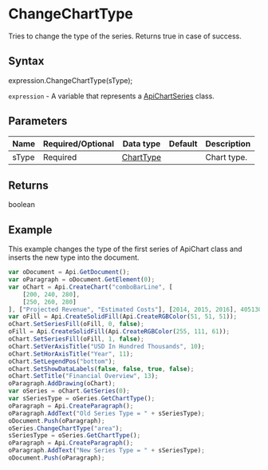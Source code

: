 # ChangeChartType

Tries to change the type of the series. Returns true in case of success.

## Syntax

expression.ChangeChartType(sType);

`expression` - A variable that represents a [ApiChartSeries](../ApiChartSeries.md) class.

## Parameters

| **Name** | **Required/Optional** | **Data type** | **Default** | **Description** |
| ------------- | ------------- | ------------- | ------------- | ------------- |
| sType | Required | [ChartType](../../Enumeration/ChartType.md) |  | Chart type. |

## Returns

boolean

## Example

This example changes the type of the first series of ApiChart class and inserts the new type into the document.

```javascript
var oDocument = Api.GetDocument();
var oParagraph = oDocument.GetElement(0);
var oChart = Api.CreateChart("comboBarLine", [
	[200, 240, 280],
	[250, 260, 280]
], ["Projected Revenue", "Estimated Costs"], [2014, 2015, 2016], 4051300, 2347595, 24);
var oFill = Api.CreateSolidFill(Api.CreateRGBColor(51, 51, 51));
oChart.SetSeriesFill(oFill, 0, false);
oFill = Api.CreateSolidFill(Api.CreateRGBColor(255, 111, 61));
oChart.SetSeriesFill(oFill, 1, false);
oChart.SetVerAxisTitle("USD In Hundred Thousands", 10);
oChart.SetHorAxisTitle("Year", 11);
oChart.SetLegendPos("bottom");
oChart.SetShowDataLabels(false, false, true, false);
oChart.SetTitle("Financial Overview", 13);
oParagraph.AddDrawing(oChart);
var oSeries = oChart.GetSeries(0);
var sSeriesType = oSeries.GetChartType();
oParagraph = Api.CreateParagraph();
oParagraph.AddText("Old Series Type = " + sSeriesType);
oDocument.Push(oParagraph);
oSeries.ChangeChartType("area");
sSeriesType = oSeries.GetChartType();
oParagraph = Api.CreateParagraph();
oParagraph.AddText("New Series Type = " + sSeriesType);
oDocument.Push(oParagraph);
```
